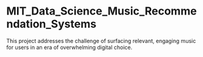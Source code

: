 # MIT_Data_Science_Music_Recommendation_Systems
This project addresses the challenge of surfacing relevant, engaging music for users in an era of overwhelming digital choice.
